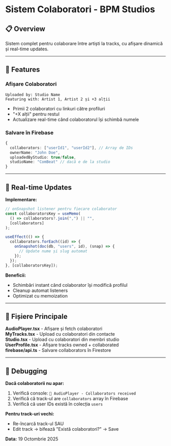 # Sistem Colaboratori - BPM Studios

## 📋 Overview

Sistem complet pentru colaborare între artiști la tracks, cu afișare dinamică și real-time updates.

---

## 🎯 Features

### **Afișare Colaboratori**

```
Uploaded by: Studio Name
Featuring with: Artist 1, Artist 2 și +3 alții
```

- Primii 2 colaboratori cu linkuri către profiluri
- "+X alții" pentru restul
- Actualizare real-time când colaboratorul își schimbă numele

### **Salvare în Firebase**

```typescript
{
  collaborators: ["userId1", "userId2"], // Array de IDs
  ownerName: "John Doe",
  uploadedByStudio: true/false,
  studioName: "ComBeat" // dacă e de la studio
}
```

---

## 🔄 Real-time Updates

**Implementare:**

```typescript
// onSnapshot listener pentru fiecare colaborator
const collaboratorsKey = useMemo(
  () => collaborators?.join(",") || "",
  [collaborators]
);

useEffect(() => {
  collaborators.forEach((id) => {
    onSnapshot(doc(db, "users", id), (snap) => {
      // Update nume și slug automat
    });
  });
}, [collaboratorsKey]);
```

**Beneficii:**

- Schimbări instant când colaborator își modifică profilul
- Cleanup automat listeners
- Optimizat cu memoization

---

## 📁 Fișiere Principale

**AudioPlayer.tsx** - Afișare și fetch colaboratori  
**MyTracks.tsx** - Upload cu colaboratori din contacte  
**Studio.tsx** - Upload cu colaboratori din membri studio  
**UserProfile.tsx** - Afișare tracks owned + collaborated  
**firebase/api.ts** - Salvare collaborators în Firestore

---

## 🐛 Debugging

**Dacă colaboratorii nu apar:**

1. Verifică console: `🎵 AudioPlayer - Collaborators received`
2. Verifică că track-ul are `collaborators` array în Firebase
3. Verifică că user IDs există în colecția `users`

**Pentru track-uri vechi:**

- Re-încarcă track-ul SAU
- Edit track → bifează "Există colaboratori?" → Save

**Data:** 19 Octombrie 2025
